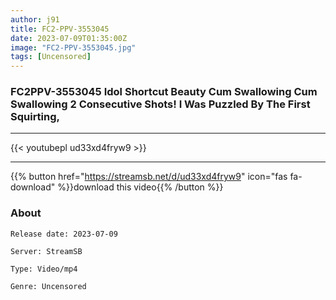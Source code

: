```yaml
---
author: j91
title: FC2-PPV-3553045
date: 2023-07-09T01:35:00Z
image: "FC2-PPV-3553045.jpg"
tags: [Uncensored]
---
```


### FC2PPV-3553045 Idol Shortcut Beauty Cum Swallowing Cum Swallowing 2 Consecutive Shots! I Was Puzzled By The First Squirting,
___

{{< youtubepl ud33xd4fryw9 >}}
___

{{% button href="https://streamsb.net/d/ud33xd4fryw9" icon="fas fa-download" %}}download this video{{% /button %}}
### About

`Release date: 2023-07-09`

`Server: StreamSB`

`Type: Video/mp4`

`Genre:	Uncensored`